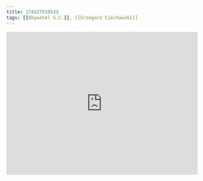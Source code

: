 ```yaml
---
title: 174527559533
tags: [[Obywatel G.C.]], [[Grzegorz Ciechowski]]
---
```

<iframe allow="accelerometer; autoplay; clipboard-write; encrypted-media; gyroscope; picture-in-picture" allowfullscreen="" frameborder="0" height="375" id="youtube_iframe" src="https://www.youtube.com/embed/zb9Obfsfhrw?feature=oembed&amp;enablejsapi=1&amp;origin=https://safe.txmblr.com&amp;wmode=opaque" width="500"></iframe>